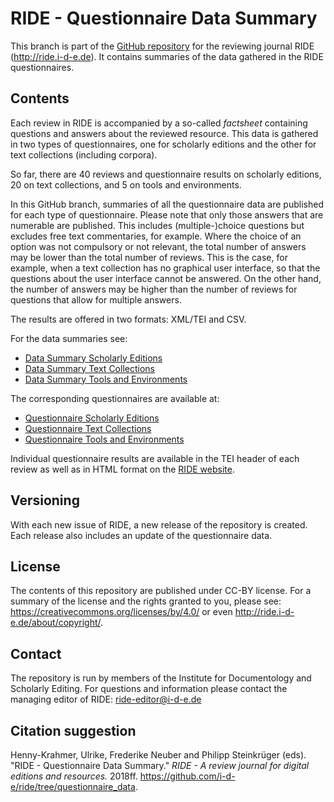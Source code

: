 # RIDE - Questionnaire Data Summary

This branch is part of the [GitHub repository](https://github.com/i-d-e/ride) for the reviewing journal RIDE (http://ride.i-d-e.de). It contains summaries of the data gathered in the RIDE questionnaires.

## Contents
Each review in RIDE is accompanied by a so-called *factsheet* containing questions and answers about the reviewed resource. This data is gathered in two types of questionnaires, one for scholarly editions and the other for text collections (including corpora). 

So far, there are 40 reviews and questionnaire results on scholarly editions, 20 on text collections, and 5 on tools and environments.

In this GitHub branch, summaries of all the questionnaire data are published for each type of questionnaire. Please note that only those answers that are numerable are published. This includes (multiple-)choice questions but excludes free text commentaries, for example. Where the choice of an option was not compulsory or not relevant, the total number of answers may be lower than the total number of reviews. This is the case, for example, when a text collection has no graphical user interface, so that the questions about the user interface cannot be answered. On the other hand, the number of answers may be higher than the number of reviews for questions that allow for multiple answers.

The results are offered in two formats: XML/TEI and CSV.

For the data summaries see:
* [Data Summary Scholarly Editions](scholarly_editions)
* [Data Summary Text Collections](text_collections)
* [Data Summary Tools and Environments](tools)

The corresponding questionnaires are available at:
* [Questionnaire Scholarly Editions](https://ride.i-d-e.de/data/questionnaire/)
* [Questionnaire Text Collections](https://ride.i-d-e.de/data/questionnaire-text-collections/)
* [Questionnaire Tools and Environments](https://ride.i-d-e.de/data/questionnaire-tools/)

Individual questionnaire results are available in the TEI header of each review as well as in HTML format on the [RIDE website](https://ride.i-d-e.de/).

## Versioning
With each new issue of RIDE, a new release of the repository is created. Each release also includes an update of the questionnaire data.

## License
The contents of this repository are published under CC-BY license. For a summary of the license and the rights granted to you, please see: https://creativecommons.org/licenses/by/4.0/ or even http://ride.i-d-e.de/about/copyright/.

## Contact
The repository is run by members of the Institute for Documentology and Scholarly Editing. For questions and information please contact the managing editor of RIDE: ride-editor@i-d-e.de

## Citation suggestion
Henny-Krahmer, Ulrike, Frederike Neuber and Philipp Steinkrüger (eds). "RIDE - Questionnaire Data Summary." *RIDE - A review journal for digital editions and resources.* 2018ff. https://github.com/i-d-e/ride/tree/questionnaire_data.

